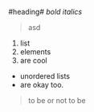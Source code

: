 #heading#
*bold*
_italics_
>asd
1. list
2. elements
3. are cool
- unordered lists
- are okay too.
> to be or not to be